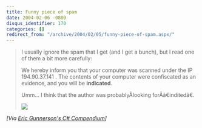 ```yaml
---
title: Funny piece of spam
date: 2004-02-06 -0800
disqus_identifier: 170
categories: []
redirect_from: "/archive/2004/02/05/funny-piece-of-spam.aspx/"
---
```


> I usually ignore the spam that I get (and I get a bunch), but I read
> one of them a bit more carefully:
>
> We hereby inform you that your computer was scanned under the IP
> 194.90.37.141 . The contents of your computer were confiscated as an
> evidence, and you will be **indicated**.
>
> Umm... I think that the author was probablyÂlooking forÂâ€inditedâ€.
>
> ![](http://weblogs.asp.net/ericgu/aggbug/68266.aspx)

*[Via [Eric Gunnerson's C\#
Compendium](http://weblogs.asp.net/ericgu/archive/2004/02/05/68266.aspx)]*

